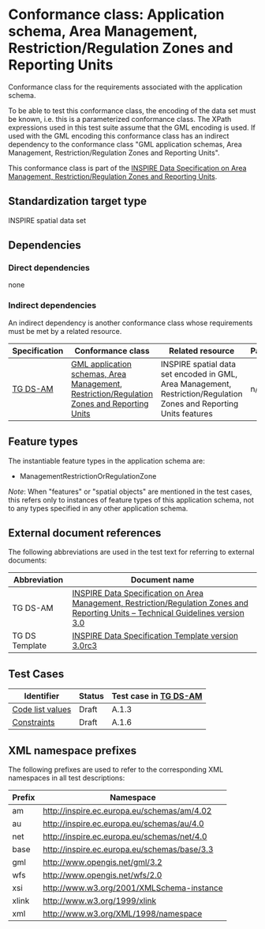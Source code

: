 # Conformance class: Application schema, Area Management, Restriction/Regulation Zones and Reporting Units

Conformance class for the requirements associated with the application schema. 

To be able to test this conformance class, the encoding of the data set must be known, i.e. this is a parameterized conformance class. The XPath expressions used in this test suite assume that the GML encoding is used. If used with the GML encoding this conformance class has an indirect dependency to the conformance class "GML application schemas, Area Management, Restriction/Regulation Zones and Reporting Units".

This conformance class is part of the [INSPIRE Data Specification on Area Management, Restriction/Regulation Zones and Reporting Units](http://inspire.ec.europa.eu/id/ats/data-am/3.0).

## Standardization target type

INSPIRE spatial data set

## Dependencies

### Direct dependencies

none

### Indirect dependencies

An indirect dependency is another conformance class whose requirements must be met by a related resource.

| Specification | Conformance class | Related resource | Parameters |
| ------------- | ----------------- | ---------------- | ---------- |
| [TG DS-AM](http://inspire.ec.europa.eu/id/ats/data-am/3.0/am-as/README#ref_TG_DS_AM) | [GML application schemas, Area Management, Restriction/Regulation Zones and Reporting Units](http://inspire.ec.europa.eu/id/ats/data-am/3.0/am-gml) | INSPIRE spatial data set encoded in GML, Area Management, Restriction/Regulation Zones and Reporting Units features | n/a |
 
## Feature types <a name="feature-types"></a>

The instantiable feature types in the application schema are:

* ManagementRestrictionOrRegulationZone


*Note*: When "features" or "spatial objects" are mentioned in the test cases, this refers only to instances of feature types of this application schema, not to any types specified in any other application schema.

## External document references

The following abbreviations are used in the test text for referring to external documents:

Abbreviation                     | Document name
-------------------------------- | --------------------------------------------------
TG DS-AM <a name="ref_TG_DS_AM"></a>   | [INSPIRE Data Specification on Area Management, Restriction/Regulation Zones and Reporting Units – Technical Guidelines version 3.0](http://inspire.ec.europa.eu/documents/Data_Specifications/INSPIRE_DataSpecification_AM_v3.0.pdf)
TG DS Template <a name="ref_TG_DS_tmpl"></a>   | [INSPIRE Data Specification Template version 3.0rc3](http://inspire.jrc.ec.europa.eu/documents/Data_Specifications/INSPIRE_DataSpecification_Template_v3.0rc3.pdf)

## Test Cases

| Identifier                                                        | Status   | Test case in [TG DS-AM](#ref_TG_DS_AM)  |
| ----------------------------------------------------------------- | -------- | ------------ |
| [Code list values](http://inspire.ec.europa.eu/id/ats/data-am/3.0/am-as/code-list-values)  | Draft  | A.1.3  |
| [Constraints](http://inspire.ec.europa.eu/id/ats/data-am/3.0/am-as/constraints)  | Draft  | A.1.6  |

## XML namespace prefixes <a name="namespaces"></a>

The following prefixes are used to refer to the corresponding XML namespaces in all test descriptions:

Prefix         | Namespace
-------------- | -------------------------------------------------
am             | http://inspire.ec.europa.eu/schemas/am/4.02
au             | http://inspire.ec.europa.eu/schemas/au/4.0
net            | http://inspire.ec.europa.eu/schemas/net/4.0
base           | http://inspire.ec.europa.eu/schemas/base/3.3
gml            | http://www.opengis.net/gml/3.2
wfs            | http://www.opengis.net/wfs/2.0
xsi            | http://www.w3.org/2001/XMLSchema-instance
xlink          | http://www.w3.org/1999/xlink
xml            | http://www.w3.org/XML/1998/namespace

